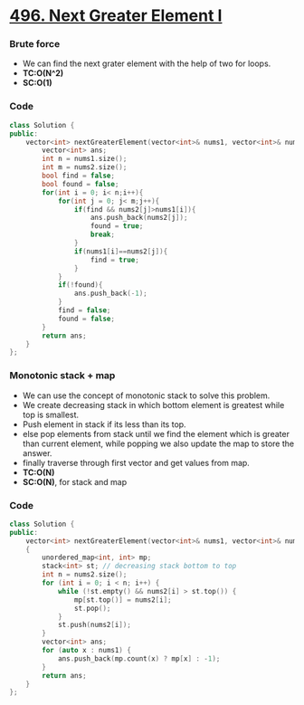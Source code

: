 # [496. Next Greater Element I](https://leetcode.com/problems/next-greater-element-i/)

### Brute force

-   We can find the next grater element with the help of two for loops.
-   **TC:O(N^2)**
-   **SC:O(1)**

### Code

```cpp
class Solution {
public:
    vector<int> nextGreaterElement(vector<int>& nums1, vector<int>& nums2) {
        vector<int> ans;
        int n = nums1.size();
        int m = nums2.size();
        bool find = false;
        bool found = false;
        for(int i = 0; i< n;i++){
            for(int j = 0; j< m;j++){
                if(find && nums2[j]>nums1[i]){
                    ans.push_back(nums2[j]);
                    found = true;
                    break;
                }
                if(nums1[i]==nums2[j]){
                    find = true;
                }
            }
            if(!found){
                ans.push_back(-1);
            }
            find = false;
            found = false;
        }
        return ans;
    }
};
```

### Monotonic stack + map

-   We can use the concept of monotonic stack to solve this problem.
-   We create decreasing stack in which bottom element is greatest while top is smallest.
-   Push element in stack if its less than its top.
-   else pop elements from stack until we find the element which is greater than current element, while popping we also update the map to store the answer.
-   finally traverse through first vector and get values from map.
-   **TC:O(N)**
-   **SC:O(N)**, for stack and map

### Code

```cpp
class Solution {
public:
    vector<int> nextGreaterElement(vector<int>& nums1, vector<int>& nums2)
    {
        unordered_map<int, int> mp;
        stack<int> st; // decreasing stack bottom to top
        int n = nums2.size();
        for (int i = 0; i < n; i++) {
            while (!st.empty() && nums2[i] > st.top()) {
                mp[st.top()] = nums2[i];
                st.pop();
            }
            st.push(nums2[i]);
        }
        vector<int> ans;
        for (auto x : nums1) {
            ans.push_back(mp.count(x) ? mp[x] : -1);
        }
        return ans;
    }
};
```
